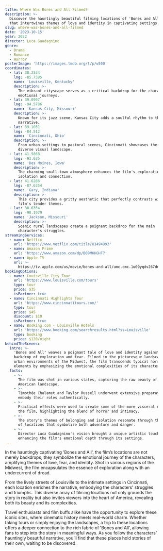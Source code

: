 ```yaml
---
title: Where Was Bones and All Filmed?
description: >-
  Discover the hauntingly beautiful filming locations of 'Bones and All', a film
  that intertwines themes of love and identity in captivating settings.
slug: where-was-bones-and-all-filmed
date: '2023-10-15'
year: 2022
director: Luca Guadagnino
genre:
  - Drama
  - Romance
  - Horror
posterImage: 'https://images.tmdb.org/t/p/w500'
coordinates:
  - lat: 38.2534
    lng: -85.7585
    name: 'Louisville, Kentucky'
    description: >-
      The vibrant cityscape serves as a critical backdrop for the characters'
      emotional journeys.
  - lat: 39.0997
    lng: -94.5786
    name: 'Kansas City, Missouri'
    description: >-
      Known for its jazz scene, Kansas City adds a soulful rhythm to the film's
      narrative.
  - lat: 39.1031
    lng: -84.512
    name: 'Cincinnati, Ohio'
    description: >-
      From urban settings to pastoral scenes, Cincinnati showcases the film's
      diverse visual landscape.
  - lat: 41.5868
    lng: -93.625
    name: 'Des Moines, Iowa'
    description: >-
      The charming small-town atmosphere enhances the film's exploration of
      isolation and connection.
  - lat: 41.6286
    lng: -87.6354
    name: 'Gary, Indiana'
    description: >-
      This city provides a gritty aesthetic that perfectly contrasts with the
      film's tender themes.
  - lat: 38.6354
    lng: -90.1979
    name: 'Jackson, Missouri'
    description: >-
      Scenic rural landscapes create a poignant backdrop for the main
      character's struggles.
streamingServices:
  - name: Netflix
    url: 'https://www.netflix.com/title/81494993'
  - name: Amazon Prime
    url: 'https://www.amazon.com/dp/B09MKHGHF7'
  - name: Apple TV
    url: >-
      https://tv.apple.com/us/movie/bones-and-all/umc.cmc.1u09yqdv267dnb0d1ci6h61ms
bookingOptions:
  - name: Louisville City Tour
    url: 'https://www.louisville.com/tours'
    type: tour
    price: $35
    isPartner: true
  - name: Cincinnati Highlights Tour
    url: 'https://www.cincinnatitours.com/'
    type: tour
    price: $45
    discount: $10
    isPartner: true
  - name: Booking.com - Louisville Hotels
    url: 'https://www.booking.com/searchresults.html?ss=Louisville'
    type: booking
    price: $120/night
behindTheScenes:
  intro: >-
    'Bones and All' weaves a poignant tale of love and identity against a
    backdrop of exploration and fear. Filmed in the picturesque landscapes and
    urban environments of the Midwest, the film transcends typical horror
    elements by emphasizing the emotional complexities of its characters.
  facts:
    - >-
      The film was shot in various states, capturing the raw beauty of the
      American landscape.
    - >-
      Timothée Chalamet and Taylor Russell underwent extensive preparation to
      embody their roles authentically.
    - >-
      Practical effects were used to create some of the more visceral moments in
      the film, highlighting the blend of horror and intimacy.
    - >-
      The story's themes of belonging and isolation resonate through the choice
      of locations that symbolize both adventure and danger.
    - >-
      Director Luca Guadagnino's vision brought a unique artistic touch,
      enhancing the film's emotional depth through its settings.
---
```


<BonesAndAllGuide />

In the hauntingly captivating 'Bones and All', the film’s locations are not merely backdrops; they symbolize the emotional journey of the characters, amplifying themes of love, fear, and identity. Shot in various regions of the Midwest, the film encapsulates the essence of exploration along with an undercurrent of dread.

From the lively streets of Louisville to the intimate settings in Cincinnati, each location enriches the narrative, embodying the characters' struggles and triumphs. This diverse array of filming locations not only grounds the story in reality but also invites viewers into the heart of America, revealing both its beauty and its complexities.

Travel enthusiasts and film buffs alike have the opportunity to explore these iconic sites, where cinematic history meets real-world charm. Whether taking tours or simply enjoying the landscapes, a trip to these locations offers a deeper connection to the rich fabric of 'Bones and All', allowing fans to step into the story in meaningful ways. As you follow the characters’ hauntingly beautiful narrative, you’ll find that these places hold stories of their own, waiting to be discovered.
